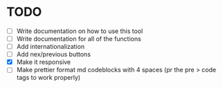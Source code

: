 # TODO

- [ ] Write documentation on how to use this tool
- [ ] Write documentation for all of the functions
- [ ] Add internationalization
- [ ] Add nex/previous buttons
- [x] Make it responsive
- [ ] Make prettier format md codeblocks with 4 spaces (pr the pre > code tags to work properly)

